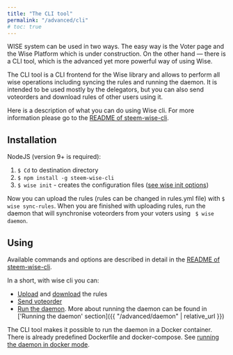 ```yaml
---
title: "The CLI tool"
permalink: "/advanced/cli"
# toc: true
---
```


WISE system can be used in two ways. The easy way is the Voter page and the Wise Platform which is under construction. On the other hand — there is a CLI tool, which is the advanced yet more powerful way of using Wise.

The CLI tool is a CLI frontend for the Wise library and allows to perform all wise operations including syncing the rules and running the daemon. It is intended to be used mostly by the delegators, but you can also send voteorders and download rules of other users using it.

Here is a description of what you can do using Wise cli. For more information please go to the [README of steem-wise-cli](https://github.com/wise-team/steem-wise-cli/blob/master/README.md).



## Installation

NodeJS (version 9+ is required): 

1. `$ Cd` to destination directory
2.  `$ npm install -g steem-wise-cli`
3. `$ wise init` - creates the configuration files ([see wise init options](https://github.com/wise-team/steem-wise-cli/blob/master/README.md#initialising-config-wise-init))

Now you can upload the rules (rules can be changed in rules.yml file) with `$ wise sync-rules`. When you are finished with uploading rules, run the daemon that will synchronise voteorders from your voters using ` $ wise daemon`.



## Using

Available commands and options are described in detail in the [README of steem-wise-cli](https://github.com/wise-team/steem-wise-cli/blob/master/README.md). 

In a short, with wise cli you can:

- [Upload](https://github.com/wise-team/steem-wise-cli/blob/master/README.md#uploading-rules-wise-upload-rules) and [download](https://github.com/wise-team/steem-wise-cli/blob/master/README.md#downloading-rules-wise-download-rules) the rules
- [Send voteorder](https://github.com/wise-team/steem-wise-cli/blob/master/README.md#sending-a-voteorder-wise-send-voteorder)
- [Run the daemon](https://github.com/wise-team/steem-wise-cli/blob/master/README.md#running-the-daemon-wise-daemon). More about running the daemon can be found in ['Running the daemon' section]({{ "/advanced/daemon" | relative_url }})

The CLI tool makes it possible to run the daemon in a Docker container. There is already predefined Dockerfile and docker-compose. See [running the daemon in docker mode](https://github.com/wise-team/steem-wise-cli/blob/master/README.md#wise-daemon-in-docker-mode).